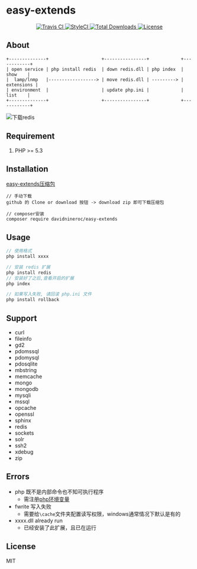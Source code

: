 ﻿# easy-extends

<p align="center">
    <a href="https://travis-ci.org/DavidNineRoc/easy-extends">
        <img src="https://travis-ci.org/DavidNineRoc/easy-extends.svg?branch=master" alt="Travis CI">
    </a>
    <a href="https://styleci.io/repos/103732839">
        <img src="https://styleci.io/repos/103732839/shield?branch=master" alt="StyleCI">
    </a>
    <a href="https://packagist.org/packages/davidnineroc/easy-extends">
        <img src="https://poser.pugx.org/davidnineroc/easy-extends/downloads" alt="Total Downloads">
    </a>
    <a href="https://packagist.org/packages/davidnineroc/easy-extends">
        <img src="https://poser.pugx.org/davidnineroc/easy-extends/license" alt="License">
    </a>
</p> 

## About
```
+--------------+                    +----------------+            +------------+
| open service | php install redis  | down redis.dll | php index  |    show    |
|  lamp/lnmp   |------------------> | move redis.dll | ---------> | extensions |
| environment  |                    | update php.ini |            |    list    |
+--------------+                    +----------------+            +------------+
```
![下载redis](http://or2pofbfh.bkt.clouddn.com/github/easy_extends_down_redis.gif)

## Requirement
1. PHP >= 5.3

## Installation
[easy-extends压缩包](https://github.com/davidnineroc/easy-extends/archive/master.zip)
```shell
// 手动下载
github 的 Clone or download 按钮 -> download zip 即可下载压缩包

// composer安装
composer require davidnineroc/easy-extends
```
## Usage
```php
// 使用格式
php install xxxx

// 安装 redis 扩展
php install redis
// 安装好了之后,查看开启的扩展
php index

// 如果写入失败, 请回滚 php.ini 文件
php install rollback
```    
## Support
* curl
* fileinfo
* gd2
* pdomssql
* pdomysql
* pdosqlite
* mbstring
* memcache
* mongo
* mongodb
* mysqli
* mssql
* opcache
* openssl
* sphinx
* redis
* sockets
* solr
* ssh2
* xdebug
* zip

## Errors
* php 既不是内部命令也不知可执行程序
    * 需注册[php环境变量](http://blog.shiguopeng.cn/article/10201.html)
* fwrite 写入失败
    * 需要给`\cache`文件夹配置读写权限，windows通常情况下默认是有的
* xxxx.dll already run
    * 已经安装了此扩展，且已在运行
## License
MIT
